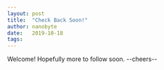 ```yaml
---
layout: post
title:  "Check Back Soon!"
author: nanobyte
date:   2019-10-18
tags:
---
```


Welcome! Hopefully more to follow soon. --cheers--
